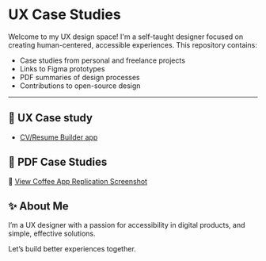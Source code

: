 # UX Case Studies
Welcome to my UX design space! I'm a self-taught designer focused on creating human-centered, accessible experiences. This repository contains:

- Case studies from personal and freelance projects
- Links to Figma prototypes
- PDF summaries of design processes
- Contributions to open-source design

---

## 🔗 UX Case study
- [CV/Resume Builder app](https://www.behance.net/gallery/171521111/Case-Study-for-CVResume-Builder-App)

## 📄 PDF Case Studies
📄 [View Coffee App Replication Screenshot](./coffee-app-replication.jpg)

## ✨ About Me
I’m a UX designer with a passion for accessibility in digital products, and simple, effective solutions.

Let’s build better experiences together.
